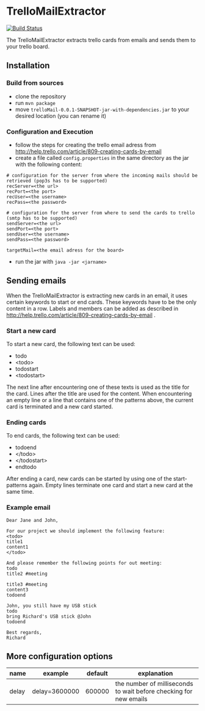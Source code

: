 # TrelloMailExtractor
[![Build Status](https://travis-ci.org/125m125/TrelloMailExtractor.svg?branch=master)](https://travis-ci.org/125m125/TrelloMailExtractor)

The TrelloMailExtractor extracts trello cards from emails and sends them to your trello board.

## Installation
### Build from sources
- clone the repository
- run `mvn package`
- move `trelloMail-0.0.1-SNAPSHOT-jar-with-dependencies.jar` to your desired location (you can rename it)

### Configuration and Execution
- follow the steps for creating the trello email adress from http://help.trello.com/article/809-creating-cards-by-email
- create a file called `config.properties` in the same directory as the jar with the following content:
```
# configuration for the server from where the incoming mails should be retrieved (pop3s has to be supported)
recServer=<the url>
recPort=<the port>
recUser=<the username>
recPass=<the password>

# configuration for the server from where to send the cards to trello (smtp has to be supported)
sendServer=<the url>
sendPort=<the port>
sendUser=<the username>
sendPass=<the password>

targetMail=<the email adress for the board>
``` 
- run the jar with `java -jar <jarname>`

## Sending emails
When the TrelloMailExtractor is extracting new cards in an email, it uses certain keywords to start or end cards. These keywords have to be the only content in a row.
Labels and members can be added as described in http://help.trello.com/article/809-creating-cards-by-email .
### Start a new card
To start a new card, the following text can be used:
- todo
- \<todo\>
- todostart
- \<todostart\>

The next line after encountering one of these texts is used as the title for the card. Lines after the title are used for the content. When encountering an empty line or a line that contains one of the patterns above, the current card is terminated and a new card started.
### Ending cards
To end cards, the following text can be used:
- todoend
- \</todo\>
- \</todostart\>
- endtodo

After ending a card, new cards can be started by using one of the start-patterns again. Empty lines terminate one card and start a new card at the same time.
### Example email
```
Dear Jane and John,

For our project we should implement the following feature:
<todo>
title1
content1
</todo>

And please remember the following points for out meeting:
todo
title2 #meeting

title3 #meeting
content3
todoend

John, you still have my USB stick
todo
bring Richard's USB stick @John
todoend

Best regards,
Richard
```
## More configuration options
| name  | example       | default | explanation                                                        |
|-------|---------------|---------|--------------------------------------------------------------------|
| delay | delay=3600000 | 600000  | the number of milliseconds to wait before checking for new emails  |
